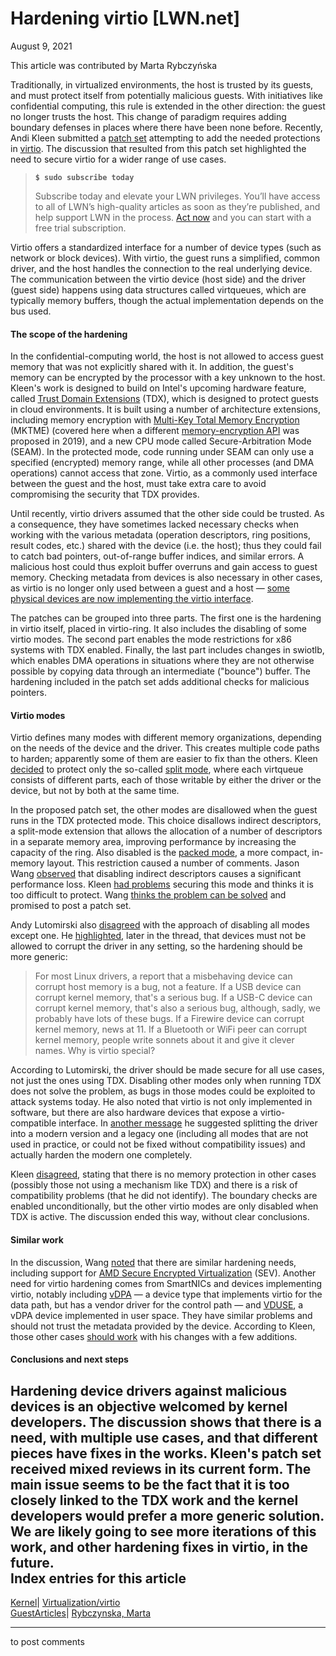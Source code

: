 # Hardening virtio [LWN.net]

August 9, 2021

This article was contributed by Marta Rybczyńska

Traditionally, in virtualized environments, the host is trusted by its guests, and must protect itself from potentially malicious guests. With initiatives like confidential computing, this rule is extended in the other direction: the guest no longer trusts the host. This change of paradigm requires adding boundary defenses in places where there have been none before. Recently, Andi Kleen submitted a [patch set](/ml/linux-kernel/20210603004133.4079390-1-ak@linux.intel.com/) attempting to add the needed protections in [virtio](https://wiki.libvirt.org/page/Virtio). The discussion that resulted from this patch set highlighted the need to secure virtio for a wider range of use cases.

> **`$ sudo subscribe today`**
> 
> Subscribe today and elevate your LWN privileges. You’ll have access to all of LWN’s high-quality articles as soon as they’re published, and help support LWN in the process. [Act now](https://lwn.net/Promo/nst-sudo/claim) and you can start with a free trial subscription. 

Virtio offers a standardized interface for a number of device types (such as network or block devices). With virtio, the guest runs a simplified, common driver, and the host handles the connection to the real underlying device. The communication between the virtio device (host side) and the driver (guest side) happens using data structures called virtqueues, which are typically memory buffers, though the actual implementation depends on the bus used.

#### The scope of the hardening

In the confidential-computing world, the host is not allowed to access guest memory that was not explicitly shared with it. In addition, the guest's memory can be encrypted by the processor with a key unknown to the host. Kleen's work is designed to build on Intel's upcoming hardware feature, called [Trust Domain Extensions](https://software.intel.com/content/www/us/en/develop/articles/intel-trust-domain-extensions.html) (TDX), which is designed to protect guests in cloud environments. It is built using a number of architecture extensions, including memory encryption with [Multi-Key Total Memory Encryption](https://software.intel.com/sites/default/files/managed/a5/16/Multi-Key-Total-Memory-Encryption-Spec.pdf) (MKTME) (covered here when a different [memory-encryption API](/Articles/776688/) was proposed in 2019), and a new CPU mode called Secure-Arbitration Mode (SEAM). In the protected mode, code running under SEAM can only use a specified (encrypted) memory range, while all other processes (and DMA operations) cannot access that zone. Virtio, as a commonly used interface between the guest and the host, must take extra care to avoid compromising the security that TDX provides.

Until recently, virtio drivers assumed that the other side could be trusted. As a consequence, they have sometimes lacked necessary checks when working with the various metadata (operation descriptors, ring positions, result codes, etc.) shared with the device (i.e. the host); thus they could fail to catch bad pointers, out-of-range buffer indices, and similar errors. A malicious host could thus exploit buffer overruns and gain access to guest memory. Checking metadata from devices is also necessary in other cases, as virtio is no longer only used between a guest and a host — [some physical devices are now implementing the virtio interface](/Articles/805235/).

The patches can be grouped into three parts. The first one is the hardening in virtio itself, placed in virtio-ring. It also includes the disabling of some virtio modes. The second part enables the mode restrictions for x86 systems with TDX enabled. Finally, the last part includes changes in swiotlb, which enables DMA operations in situations where they are not otherwise possible by copying data through an intermediate ("bounce") buffer. The hardening included in the patch set adds additional checks for malicious pointers.

#### Virtio modes

Virtio defines many modes with different memory organizations, depending on the needs of the device and the driver. This creates multiple code paths to harden; apparently some of them are easier to fix than the others. Kleen [decided](/ml/linux-kernel/20210603004133.4079390-2-ak@linux.intel.com/) to protect only the so-called [split mode](https://docs.oasis-open.org/virtio/virtio/v1.1/cs01/virtio-v1.1-cs01.html#x1-240006), where each virtqueue consists of different parts, each of those writable by either the driver or the device, but not by both at the same time.

In the proposed patch set, the other modes are disallowed when the guest runs in the TDX protected mode. This choice disallows indirect descriptors, a split-mode extension that allows the allocation of a number of descriptors in a separate memory area, improving performance by increasing the capacity of the ring. Also disabled is the [packed mode](https://docs.oasis-open.org/virtio/virtio/v1.1/cs01/virtio-v1.1-cs01.html#x1-610007), a more compact, in-memory layout. This restriction caused a number of comments. Jason Wang [observed](/ml/linux-kernel/28c8302b-6833-10b4-c0eb-67456e7c4069@redhat.com/) that disabling indirect descriptors causes a significant performance loss. Kleen [had problems](/ml/linux-kernel/5a2d0d70-fa6b-f08d-f222-5c00cf5f9d44@linux.intel.com/) securing this mode and thinks it is too difficult to protect. Wang [thinks the problem can be solved](/ml/linux-kernel/93f58cfd-be59-1ea6-e0d0-6840c14d6980@redhat.com/) and promised to post a patch set.

Andy Lutomirski also [disagreed](/ml/linux-kernel/cc5c8265-83f7-aeb1-bc30-3367fe68bc97@kernel.org/) with the approach of disabling all modes except one. He [highlighted](/ml/linux-kernel/308e7187-1ea7-49a7-1083-84cf8654f52a@kernel.org/), later in the thread, that devices must not be allowed to corrupt the driver in any setting, so the hardening should be more generic: 

> For most Linux drivers, a report that a misbehaving device can corrupt host memory is a bug, not a feature. If a USB device can corrupt kernel memory, that's a serious bug. If a USB-C device can corrupt kernel memory, that's also a serious bug, although, sadly, we probably have lots of these bugs. If a Firewire device can corrupt kernel memory, news at 11. If a Bluetooth or WiFi peer can corrupt kernel memory, people write sonnets about it and give it clever names. Why is virtio special? 

According to Lutomirski, the driver should be made secure for all use cases, not just the ones using TDX. Disabling other modes only when running TDX does not solve the problem, as bugs in those modes could be exploited to attack systems today. He also noted that virtio is not only implemented in software, but there are also hardware devices that expose a virtio-compatible interface. In [another message](/ml/linux-kernel/2b2dec75-a0c1-4013-ac49-a49f30d5ac3c@www.fastmail.com/) he suggested splitting the driver into a modern version and a legacy one (including all modes that are not used in practice, or could not be fixed without compatibility issues) and actually harden the modern one completely.

Kleen [disagreed](/ml/linux-kernel/d3bf637e-556a-be48-39f9-dc7defd19092@linux.intel.com/), stating that there is no memory protection in other cases (possibly those not using a mechanism like TDX) and there is a risk of compatibility problems (that he did not identify). The boundary checks are enabled unconditionally, but the other virtio modes are only disabled when TDX is active. The discussion ended this way, without clear conclusions.

#### Similar work

In the discussion, Wang [noted](/ml/linux-kernel/63d01084-68d2-a8d5-931d-541a22b5f231@redhat.com/) that there are similar hardening needs, including support for [AMD Secure Encrypted Virtualization](https://developer.amd.com/sev/) (SEV). Another need for virtio hardening comes from SmartNICs and devices implementing virtio, notably including [vDPA](/Articles/816063/) — a device type that implements virtio for the data path, but has a vendor driver for the control path — and [VDUSE](/ml/linux-kernel/20210713084656.232-1-xieyongji@bytedance.com/), a vDPA device implemented in user space. They have similar problems and should not trust the metadata provided by the device. According to Kleen, those other cases [should work](/ml/linux-kernel/33504152-624a-45cc-51b3-10ce7aa2428f@linux.intel.com/) with his changes with a few additions. 

#### Conclusions and next steps

Hardening device drivers against malicious devices is an objective welcomed by kernel developers. The discussion shows that there is a need, with multiple use cases, and that different pieces have fixes in the works. Kleen's patch set received mixed reviews in its current form. The main issue seems to be the fact that it is too closely linked to the TDX work and the kernel developers would prefer a more generic solution. We are likely going to see more iterations of this work, and other hardening fixes in virtio, in the future.  
Index entries for this article  
---  
[Kernel](/Kernel/Index)| [Virtualization/virtio](/Kernel/Index#Virtualization-virtio)  
[GuestArticles](/Archives/GuestIndex/)| [Rybczynska, Marta](/Archives/GuestIndex/#Rybczynska_Marta)  
  


* * *

to post comments 

